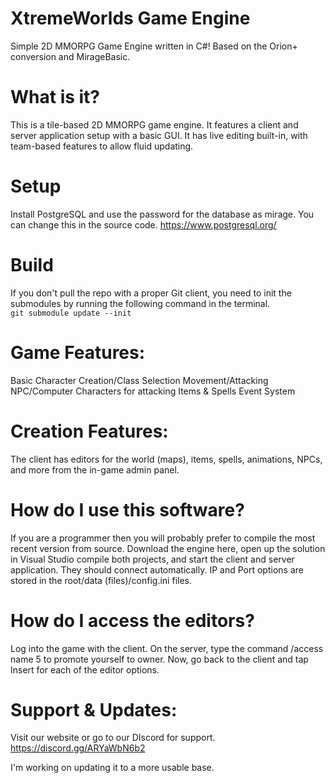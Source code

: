 XtremeWorlds Game Engine
=================

Simple 2D MMORPG Game Engine written in C#!
Based on the Orion+ conversion and MirageBasic.

What is it?
===========
This is a tile-based 2D MMORPG game engine. It features a client and server application setup with a basic GUI. It has live editing built-in, with team-based features to allow fluid updating.

Setup
===========
Install PostgreSQL and use the password for the database as mirage. You can change this in the source code.
https://www.postgresql.org/

Build
===========
If you don't pull the repo with a proper Git client, you need to init the submodules by running the following command in the terminal.  
``git submodule update --init``

Game Features:
==============
Basic Character Creation/Class Selection
Movement/Attacking
NPC/Computer Characters for attacking
Items & Spells
Event System

Creation Features:
==================
The client has editors for the world (maps), items, spells, animations, NPCs, and more from the in-game admin panel.

How do I use this software?
===========================
If you are a programmer then you will probably prefer to compile the most recent version from source. Download the engine here, open up the solution in Visual Studio compile both projects, and start the client and server application. They should connect automatically. IP and Port options are stored in the root/data (files)/config.ini files.

How do I access the editors?
============================
Log into the game with the client. On the server, type the command /access name 5 to promote yourself to owner. Now, go back to the client and tap Insert for each of the editor options.

Support & Updates:
==================
Visit our website or go to our DIscord for support.
https://discord.gg/ARYaWbN6b2

I'm working on updating it to a more usable base.
